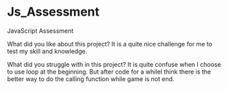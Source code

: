 # Js_Assessment
JavaScript Assessment 

What did you like about this project?
It is a quite nice challenge for me to test my skill and knowledge.

What did you struggle with in this project?
It is quite confuse when I choose to use loop at the beginning. But after code for a whileI think there is the better way to do the calling function while game is not end.
